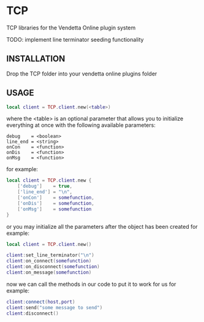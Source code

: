 # TCP
TCP libraries for the Vendetta Online plugin system

TODO: 
implement line terminator seeding functionality
## INSTALLATION
Drop the TCP folder into your vendetta online plugins folder
## USAGE

```lua
local client = TCP.client.new(<table>)
```
where the \<table\> is an optional parameter that allows you to initialize everything at once with the following available parameters:
```
debug    = <boolean>
line_end = <string>
onCon    = <function>
onDis    = <function>
onMsg    = <function>
```
for example:

```lua
local client = TCP.client.new {
    ['debug']    = true,
    ['line_end'] = "\n",
    ['onCon']    = somefunction,
    ['onDis']    = somefunction,
    ['onMsg']    = somefunction
}
```

or you may initialize all the parameters after the object has been created
for example:
```lua
local client = TCP.client.new()

client:set_line_terminator("\n")
client:on_connect(somefunction)
client:on_disconnect(somefunction)
client:on_message(somefunction)
```
now we can call the methods in our code to put it to work for us
for example:
```lua
client:connect(host,port)
client:send("some message to send")
client:disconnect()
```
